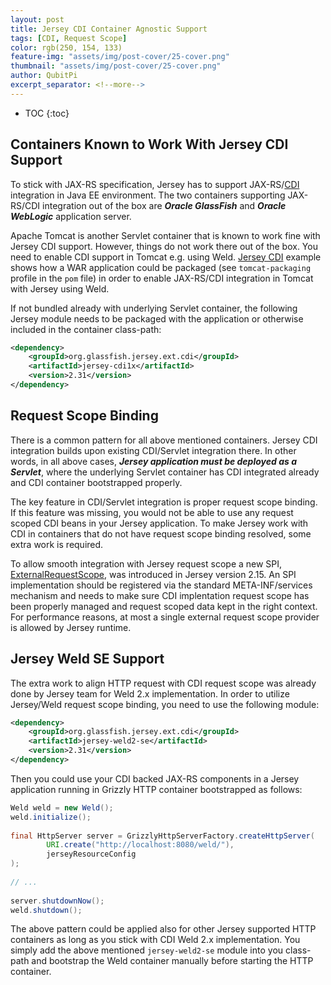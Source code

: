 ```yaml
---
layout: post
title: Jersey CDI Container Agnostic Support
tags: [CDI, Request Scope]
color: rgb(250, 154, 133)
feature-img: "assets/img/post-cover/25-cover.png"
thumbnail: "assets/img/post-cover/25-cover.png"
author: QubitPi
excerpt_separator: <!--more-->
---
```


<!--more-->

* TOC
{:toc}

## Containers Known to Work With Jersey CDI Support

To stick with JAX-RS specification, Jersey has to support JAX-RS/[CDI](https://javaee.github.io/tutorial/cdi-basic.html)
integration in Java EE environment. The two containers supporting JAX-RS/CDI integration out of the box are
***Oracle GlassFish*** and ***Oracle WebLogic*** application server.

Apache Tomcat is another Servlet container that is known to work fine with Jersey CDI support. However, things do not
work there out of the box. You need to enable CDI support in Tomcat e.g. using Weld.
[Jersey CDI](https://github.com/eclipse-ee4j/jersey/tree/master/examples/cdi-webapp) example shows how a WAR application
could be packaged (see `tomcat-packaging` profile in the `pom` file) in order to enable JAX-RS/CDI integration in Tomcat
with Jersey using Weld.

If not bundled already with underlying Servlet container, the following Jersey module needs to be packaged with the
application or otherwise included in the container class-path:

```xml
<dependency>
    <groupId>org.glassfish.jersey.ext.cdi</groupId>
    <artifactId>jersey-cdi1x</artifactId>
    <version>2.31</version>
</dependency>
```

## Request Scope Binding

There is a common pattern for all above mentioned containers. Jersey CDI integration builds upon existing CDI/Servlet
integration there. In other words, in all above cases, ***Jersey application must be deployed as a Servlet***, where the
underlying Servlet container has CDI integrated already and CDI container bootstrapped properly.

The key feature in CDI/Servlet integration is proper request scope binding. If this feature was missing, you would not
be able to use any request scoped CDI beans in your Jersey application. To make Jersey work with CDI in containers that
do not have request scope binding resolved, some extra work is required. 

To allow smooth integration with Jersey request scope a new SPI,
[ExternalRequestScope](https://eclipse-ee4j.github.io/jersey.github.io/apidocs/snapshot/jersey/org/glassfish/jersey/server/spi/ExternalRequestScope.html),
was introduced in Jersey version 2.15. An SPI implementation should be registered via the standard META-INF/services
mechanism and needs to make sure CDI implentation request scope has been properly managed and request scoped data kept
in the right context. For performance reasons, at most a single external request scope provider is allowed by Jersey
runtime. 

## Jersey Weld SE Support

The extra work to align HTTP request with CDI request scope was already done by Jersey team for Weld 2.x implementation.
In order to utilize Jersey/Weld request scope binding, you need to use the following module:

```xml
<dependency>
    <groupId>org.glassfish.jersey.ext.cdi</groupId>
    <artifactId>jersey-weld2-se</artifactId>
    <version>2.31</version>
</dependency>
```

Then you could use your CDI backed JAX-RS components in a Jersey application running in Grizzly HTTP container
bootstrapped as follows:

```java
Weld weld = new Weld();
weld.initialize();
 
final HttpServer server = GrizzlyHttpServerFactory.createHttpServer(
        URI.create("http://localhost:8080/weld/"),
        jerseyResourceConfig
);
 
// ...
 
server.shutdownNow();
weld.shutdown();
```

The above pattern could be applied also for other Jersey supported HTTP containers as long as you stick with CDI Weld
2.x implementation. You simply add the above mentioned `jersey-weld2-se` module into you class-path and bootstrap the
Weld container manually before starting the HTTP container. 
